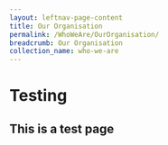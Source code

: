 ```yaml
---
layout: leftnav-page-content
title: Our Organisation
permalink: /WhoWeAre/OurOrganisation/
breadcrumb: Our Organisation
collection_name: who-we-are
---
```

# Testing
## This is a test page
